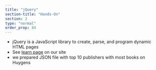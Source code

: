 ```yaml
---
title: "jQuery"
section-title: "Hands-On"
section: 2
type: "normal"
order_prop: 84
---
```


+ jQuery is a JavaScript library to create, parse, and program dynamic HTML pages
+ See [learn page](http://yeehaa123.github.io/coding-the-humanities-public/learn.html) on our site
+ we prepared JSON file with top 10 publishers with most books on Huygens
